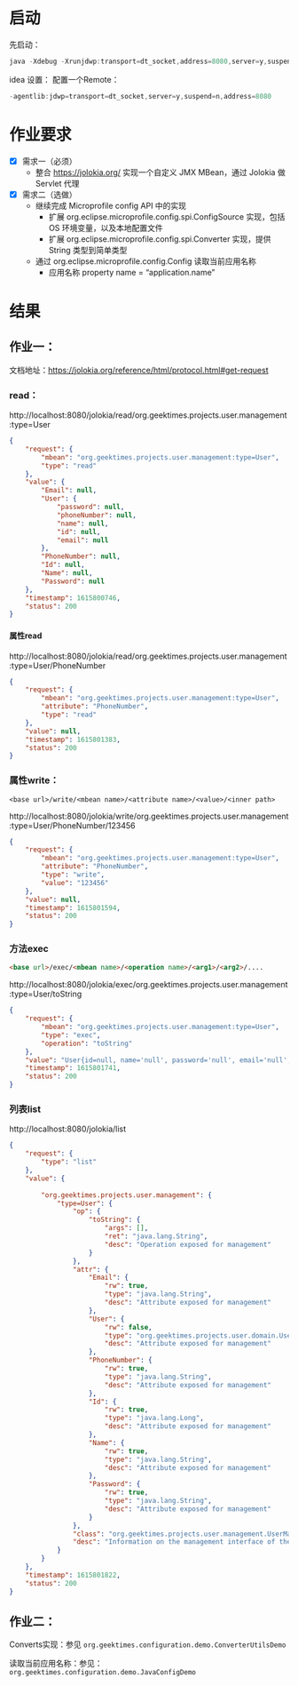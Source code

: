 # 启动

先启动：

```java
java -Xdebug -Xrunjdwp:transport=dt_socket,address=8080,server=y,suspend=y -jar /target/user-web-v1-SNAPSHOT-war-exec.jar
```

idea 设置：
配置一个Remote：

```java
-agentlib:jdwp=transport=dt_socket,server=y,suspend=n,address=8080
```



# 作业要求

- [x] 需求一（必须）
   - 整合 https://jolokia.org/
     实现一个自定义 JMX MBean，通过 Jolokia 做 Servlet 代理
- [x] 需求二（选做）
   - 继续完成 Microprofile config API 中的实现
     - 扩展 org.eclipse.microprofile.config.spi.ConfigSource 实现，包括 OS 环境变量，以及本地配置文件
     - 扩展 org.eclipse.microprofile.config.spi.Converter 实现，提供 String 类型到简单类型
   - 通过 org.eclipse.microprofile.config.Config 读取当前应用名称
     - 应用名称 property name = “application.name”

# 结果

## 作业一：

文档地址：https://jolokia.org/reference/html/protocol.html#get-request

### read：

http://localhost:8080/jolokia/read/org.geektimes.projects.user.management:type=User

```json
{
	"request": {
		"mbean": "org.geektimes.projects.user.management:type=User",
		"type": "read"
	},
	"value": {
		"Email": null,
		"User": {
			"password": null,
			"phoneNumber": null,
			"name": null,
			"id": null,
			"email": null
		},
		"PhoneNumber": null,
		"Id": null,
		"Name": null,
		"Password": null
	},
	"timestamp": 1615800746,
	"status": 200
}
```

#### 属性read

http://localhost:8080/jolokia/read/org.geektimes.projects.user.management:type=User/PhoneNumber

```json
{
	"request": {
		"mbean": "org.geektimes.projects.user.management:type=User",
		"attribute": "PhoneNumber",
		"type": "read"
	},
	"value": null,
	"timestamp": 1615801383,
	"status": 200
}
```

### 属性write：

```ht
<base url>/write/<mbean name>/<attribute name>/<value>/<inner path>
```

http://localhost:8080/jolokia/write/org.geektimes.projects.user.management:type=User/PhoneNumber/123456

```json
{
	"request": {
		"mbean": "org.geektimes.projects.user.management:type=User",
		"attribute": "PhoneNumber",
		"type": "write",
		"value": "123456"
	},
	"value": null,
	"timestamp": 1615801594,
	"status": 200
}
```



### 方法exec

```html
<base url>/exec/<mbean name>/<operation name>/<arg1>/<arg2>/....
```

http://localhost:8080/jolokia/exec/org.geektimes.projects.user.management:type=User/toString

```json
{
	"request": {
		"mbean": "org.geektimes.projects.user.management:type=User",
		"type": "exec",
		"operation": "toString"
	},
	"value": "User{id=null, name='null', password='null', email='null', phoneNumber='123456'}",
	"timestamp": 1615801741,
	"status": 200
}
```

### 列表list

http://localhost:8080/jolokia/list

```json
{
	"request": {
		"type": "list"
	},
	"value": {
		
		"org.geektimes.projects.user.management": {
			"type=User": {
				"op": {
					"toString": {
						"args": [],
						"ret": "java.lang.String",
						"desc": "Operation exposed for management"
					}
				},
				"attr": {
					"Email": {
						"rw": true,
						"type": "java.lang.String",
						"desc": "Attribute exposed for management"
					},
					"User": {
						"rw": false,
						"type": "org.geektimes.projects.user.domain.User",
						"desc": "Attribute exposed for management"
					},
					"PhoneNumber": {
						"rw": true,
						"type": "java.lang.String",
						"desc": "Attribute exposed for management"
					},
					"Id": {
						"rw": true,
						"type": "java.lang.Long",
						"desc": "Attribute exposed for management"
					},
					"Name": {
						"rw": true,
						"type": "java.lang.String",
						"desc": "Attribute exposed for management"
					},
					"Password": {
						"rw": true,
						"type": "java.lang.String",
						"desc": "Attribute exposed for management"
					}
				},
				"class": "org.geektimes.projects.user.management.UserManager",
				"desc": "Information on the management interface of the MBean"
			}
		}
	},
	"timestamp": 1615801822,
	"status": 200
}
```

## 作业二：

Converts实现：参见 `org.geektimes.configuration.demo.ConverterUtilsDemo`

读取当前应用名称：参见：`org.geektimes.configuration.demo.JavaConfigDemo`